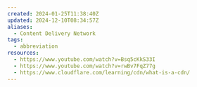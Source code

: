```yaml
---
created: 2024-01-25T11:38:40Z
updated: 2024-12-10T08:34:57Z
aliases:
  - Content Delivery Network
tags:
  - abbreviation
resources:
  - https://www.youtube.com/watch?v=Bsq5cKkS33I
  - https://www.youtube.com/watch?v=rwBv7FqZ77g
  - https://www.cloudflare.com/learning/cdn/what-is-a-cdn/
---
```


